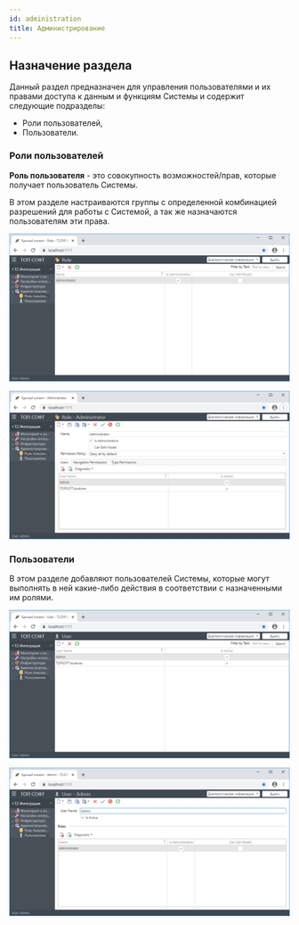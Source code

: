 ```yaml
---
id: administration
title: Администрирование
---
```


## Назначение раздела

Данный раздел предназначен для управления пользователями и их правами доступа к данным и функциям Системы и содержит следующие подразделы:
- Роли пользователей,
- Пользователи.

### Роли пользователей

**Роль пользователя** - это совокупность возможностей/прав, которые получает пользователь Системы.

В этом разделе настраиваются группы с определенной комбинацией разрешений для работы с Системой, а так же назначаются пользователям эти права.


![img](../_assets/DIP-Admin-UserRoles.png)


![img](../_assets/DIP-Admin-UserRole.png)


### Пользователи

В этом разделе добавляют пользователей Системы, которые могут выполнять в ней какие-либо действия в соответствии с назначенными им ролями.


![img](../_assets/DIP-Admin-Users.png)


![img](../_assets/DIP-Admin-User.png)

